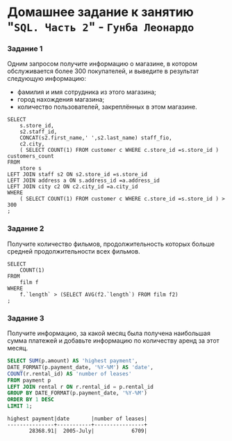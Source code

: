 # Домашнее задание к занятию "`SQL. Часть 2`" - `Гунба Леонардо`

### Задание 1

Одним запросом получите информацию о магазине, в котором обслуживается более 300 покупателей, и выведите в результат следующую информацию:

* фамилия и имя сотрудника из этого магазина;
* город нахождения магазина;
* количество пользователей, закреплённых в этом магазине.

```
SELECT
	s.store_id,
	s2.staff_id,
	CONCAT(s2.first_name,' ',s2.last_name) staff_fio,
	c2.city,
	( SELECT COUNT(1) FROM customer c WHERE c.store_id =s.store_id ) customers_count
FROM 
	store s 
LEFT JOIN staff s2 ON s2.store_id =s.store_id
LEFT JOIN address a ON s.address_id =a.address_id
LEFT JOIN city c2 ON c2.city_id =a.city_id 
WHERE
	( SELECT COUNT(1) FROM customer c WHERE c.store_id =s.store_id ) > 300
;
```

### Задание 2

Получите количество фильмов, продолжительность которых больше средней продолжительности всех фильмов.

```
SELECT
	COUNT(1)
FROM 
	film f
WHERE
	f.`length` > (SELECT AVG(f2.`length`) FROM film f2)
;
```

### Задание 3

Получите информацию, за какой месяц была получена наибольшая сумма платежей и добавьте информацию по количеству аренд за этот месяц.


```sql
SELECT SUM(p.amount) AS 'highest payment',
DATE_FORMAT(p.payment_date, '%Y-%M') AS 'date',
COUNT(r.rental_id) AS 'number of leases'
FROM payment p
LEFT JOIN rental r ON r.rental_id = p.rental_id
GROUP BY DATE_FORMAT(p.payment_date, '%Y-%M')
ORDER BY 1 DESC
LIMIT 1;
```
```
highest payment|date       |number of leases|
---------------+-----------+----------------+
       28368.91|  2005-July|            6709|
```
